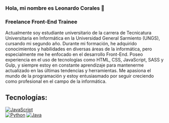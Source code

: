 ### Hola, mi nombre es Leonardo Corales 👋
### Freelance Front-End Trainee

Actualmente soy estudiante universitario de la carrera de Tecnicatura Universitaria en Informática en la Universidad General Sarmiento (UNGS), cursando mi segundo año. Durante mi formación, he adquirido conocimientos y habilidades en diversas áreas de la informática, pero especialmente me he enfocado en el desarrollo Front-End. Poseo experiencia en el uso de tecnologías como HTML, CSS, JavaScript, SASS y Gulp, y siempre estoy en constante aprendizaje para mantenerme actualizado en las últimas tendencias y herramientas. Me apasiona el mundo de la programación y estoy entusiasmado por seguir creciendo como profesional en el campo de la informática.

## Tecnologías:

[![JavaScript](https://img.shields.io/badge/JavaScript-F7DF1E?style=for-the-badge&logo=javascript&logoColor=white&labelColor=101010)]()
</br>
[![Python](https://img.shields.io/badge/Python-yellow?style=for-the-badge&logo=python&logoColor=white&labelColor=101010)]()
[![Java](https://img.shields.io/badge/Java-007396?style=for-the-badge&logo=java&logoColor=white&labelColor=101010)]()
